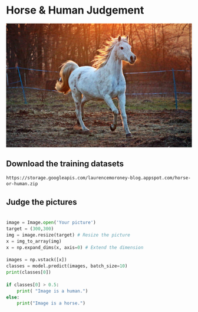 Horse & Human Judgement
===

![image](https://github.com/robert00091/Cheng-Yuan/blob/master/tensor%20flow/Photo_judge/horse.jpg)


Download the training datasets 
----
```
https://storage.googleapis.com/laurencemoroney-blog.appspot.com/horse-or-human.zip 
```

Judge the pictures
----

``` Python

image = Image.open('Your picture')
target = (300,300)
img = image.resize(target) # Resize the picture
x = img_to_array(img)
x = np.expand_dims(x, axis=0) # Extend the dimension

images = np.vstack([x])
classes = model.predict(images, batch_size=10)
print(classes[0])

if classes[0] > 0.5:
    print( "Image is a human.")
else:
    print("Image is a horse.")

```
